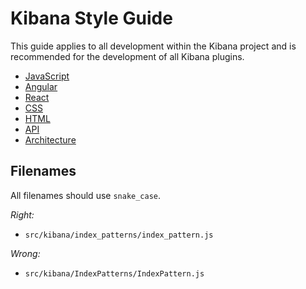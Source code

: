 # Kibana Style Guide

This guide applies to all development within the Kibana project and is
recommended for the development of all Kibana plugins.

- [JavaScript](style_guides/js_style_guide.md)
- [Angular](style_guides/angular_style_guide.md)
- [React](style_guides/react_style_guide.md)
- [CSS](style_guides/css_style_guide.md)
- [HTML](style_guides/html_style_guide.md)
- [API](style_guides/api_style_guide.md)
- [Architecture](style_guides/architecture_style_guide.md)

## Filenames

All filenames should use `snake_case`.

*Right:*
  - `src/kibana/index_patterns/index_pattern.js`

*Wrong:*
  - `src/kibana/IndexPatterns/IndexPattern.js`
